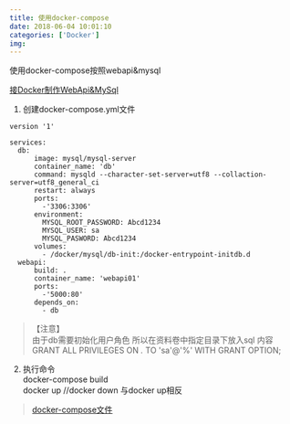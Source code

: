 ```yaml
---
title: 使用docker-compose
date: 2018-06-04 10:01:10 
categories: ['Docker']
img:
---
```


使用docker-compose按照webapi&mysql
<!-- more -->

[接Docker制作WebApi&MySql](./05docker-webapi-mysql.html)
1. 创建docker-compose.yml文件  
  ``` docker
  version '1'

  services:
    db:
        image: mysql/mysql-server
        container_name: 'db'
        command: mysqld --character-set-server=utf8 --collaction-server=utf8_general_ci
        restart: always
        ports:
          -'3306:3306'
        environment:
          MYSQL_ROOT_PASSWORD: Abcd1234
          MYSQL_USER: sa
          MYSQL_PASWORD: Abcd1234
        volumes:
          - /docker/mysql/db-init:/docker-entrypoint-initdb.d
    webapi:
        build: .
        container_name: 'webapi01'
        ports:
          -'5000:80'
        depends_on:
          - db
  ```
>【注意】  
由于db需要初始化用户角色 所以在资料卷中指定目录下放入sql 内容  
GRANT ALL PRIVILEGES ON *.* TO 'sa'@'%' WITH GRANT OPTION;  
2. 执行命令     
docker-compose build  
docker up	//docker down 与docker up相反  
> [docker-compose文件](/post-assets/docker-compose/mysql-docker-compose.yml)  